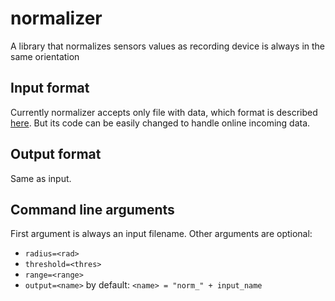 normalizer
==========

A library that normalizes sensors values as recording device is always in the same orientation

## Input format
Currently normalizer accepts only file with data, which format is described [here](https://github.com/blindmotion/docs/wiki/Csv-file-format). But its code can be easily changed to handle online incoming data.

## Output format
Same as input.

## Command line arguments
First argument is always an input filename. Other arguments are optional:
* `radius=<rad>`
* `threshold=<thres>`
* `range=<range>`
* `output=<name>` by default: `<name> = "norm_" + input_name`
